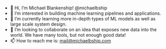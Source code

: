 - 👋 Hi, I’m Michael Blankenship! @michaelbship
- 👀 I’m interested in building machine learning pipelines and applications.
- 🌱 I’m currently learning more in-depth types of ML models as well as large scale system design.
- 💞️ I’m looking to collaborate on an idea that exposes new data into the world. We have many tools, but not enough good data!
- 📫 How to reach me is: mail@michaelbship.com
